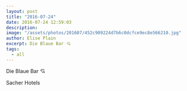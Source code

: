 ```yaml
---
layout: post
title: "2016-07-24"
date: 2016-07-24 12:59:03
description: 
image: "/assets/photos/201607/452c909224d7b6c0dcfce9ec8e566210.jpg"
author: Elise Plain
excerpt: Die Blaue Bar 💘
tags: 
  - all
---
```


Die Blaue Bar 💘
<p></p>
Sacher Hotels
